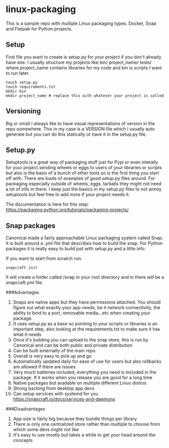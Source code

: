 # linux-packaging

This is a sample repo with multiple Linux packaging types. Docker, Snap and Flatpak for Python projects.

## Setup

First file you want to create is setup.py for your project if you don't already have one. I usually structure my projects like bin/ project_name/ tests/ where project_name contains libraries for my code and bin is scripts I want to run later. 

    touch setup.py
    touch requirements.txt
    mkdir bin
    mkdir project_name # replace this with whatever your project is called

## Versioning

Big or small I always like to have visual representations of version in the repo somewhere. This in my case is a VERSION file which I usually auto generate but you can do this statically or have it in the setup.py file.

## Setup.py

Setuptools is a great way of packaging stuff just for Pypi or even interally for your project sending wheels or eggs to users of your libraries or scripts but also is the basis of a bunch of other tools so is the first thing you start off with. There are loads of examples of good setup.py files around. For packaging especially outside of wheels, eggs, tarballs they might not need a lot of info in there. I keep just the basics in my setup.py files to not annoy setuptools but feel free to add more if your project needs it. 

The documentation is here for this step: https://packaging.python.org/tutorials/packaging-projects/

## Snap packages

Canonical made a fairly approachable Linux packaging system called Snap. It is built around a .yml file that describes how to build the snap. For Python packages it is really easy to build just with setup.py and a little info. 

If you want to start from scratch run:

    snapcraft init
    
It will create a folder called /snap in your root directory and in there will be a snapcraft.yml file. 

###Advantages

1. Snaps are native apps but they have permissions attached. You should figure out what exactly your app needs, be it network connectivity, the ability to bind to a port, removable media...etc when creating your package.
2. It uses setup.py as a base so pointing to your scripts or libraries is an important step, also looking at the requirements.txt to make sure it has what it needs
3. Once it's building you can upload to the snap store, this is run by Canonical and can be both public and private distribution
4. Can be built externally of the main repo
5. Overall is very easy to pick up and go
6. Automatically updated daily for ease of use for users but also rollbacks are allowed if there are issues
7. Very much batteries included, everything you need is included in the package. If it works when you release you are good for a long time
8. Native packages but available on multiple different Linux distros
9. Strong backing from desktop app devs
10. Can setup services with systemd for you https://snapcraft.io/docs/services-and-daemons

###Disadvantages

1. App size is fairly big because they bundle things per library
2. There is only one centralized store rather than multiple to choose from which some devs might not like
3. It's easy to use mostly but takes a while to get your head around the concepts
